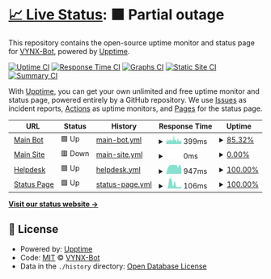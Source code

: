 # [📈 Live Status](https://demo.upptime.js.org): <!--live status--> **🟧 Partial outage**

This repository contains the open-source uptime monitor and status page for [VYNX-Bot](https://demo.upptime.js.org), powered by [Upptime](https://github.com/upptime/upptime).

[![Uptime CI](https://github.com/VYNX-Bot/status/workflows/Uptime%20CI/badge.svg)](https://github.com/VYNX-Bot/status/actions?query=workflow%3A%22Uptime+CI%22)
[![Response Time CI](https://github.com/VYNX-Bot/status/workflows/Response%20Time%20CI/badge.svg)](https://github.com/VYNX-Bot/status/actions?query=workflow%3A%22Response+Time+CI%22)
[![Graphs CI](https://github.com/VYNX-Bot/status/workflows/Graphs%20CI/badge.svg)](https://github.com/VYNX-Bot/status/actions?query=workflow%3A%22Graphs+CI%22)
[![Static Site CI](https://github.com/VYNX-Bot/status/workflows/Static%20Site%20CI/badge.svg)](https://github.com/VYNX-Bot/status/actions?query=workflow%3A%22Static+Site+CI%22)
[![Summary CI](https://github.com/VYNX-Bot/status/workflows/Summary%20CI/badge.svg)](https://github.com/VYNX-Bot/status/actions?query=workflow%3A%22Summary+CI%22)

With [Upptime](https://upptime.js.org), you can get your own unlimited and free uptime monitor and status page, powered entirely by a GitHub repository. We use [Issues](https://github.com/VYNX-Bot/status/issues) as incident reports, [Actions](https://github.com/VYNX-Bot/status/actions) as uptime monitors, and [Pages](https://demo.upptime.js.org) for the status page.

<!--start: status pages-->
<!-- This summary is generated by Upptime (https://github.com/upptime/upptime) -->
<!-- Do not edit this manually, your changes will be overwritten -->
<!-- prettier-ignore -->
| URL | Status | History | Response Time | Uptime |
| --- | ------ | ------- | ------------- | ------ |
| <img alt="" src="https://favicons.githubusercontent.com/vynx.snaky4life.repl.co" height="13"> [Main Bot](https://Vynx.snaky4life.repl.co) | 🟩 Up | [main-bot.yml](https://github.com/VYNX-Bot/status/commits/HEAD/history/main-bot.yml) | <details><summary><img alt="Response time graph" src="./graphs/main-bot/response-time-week.png" height="20"> 399ms</summary><br><a href="https://VYNX-Bot.github.io/status/history/main-bot"><img alt="Response time 378" src="https://img.shields.io/endpoint?url=https%3A%2F%2Fraw.githubusercontent.com%2FVYNX-Bot%2Fstatus%2FHEAD%2Fapi%2Fmain-bot%2Fresponse-time.json"></a><br><a href="https://VYNX-Bot.github.io/status/history/main-bot"><img alt="24-hour response time 355" src="https://img.shields.io/endpoint?url=https%3A%2F%2Fraw.githubusercontent.com%2FVYNX-Bot%2Fstatus%2FHEAD%2Fapi%2Fmain-bot%2Fresponse-time-day.json"></a><br><a href="https://VYNX-Bot.github.io/status/history/main-bot"><img alt="7-day response time 399" src="https://img.shields.io/endpoint?url=https%3A%2F%2Fraw.githubusercontent.com%2FVYNX-Bot%2Fstatus%2FHEAD%2Fapi%2Fmain-bot%2Fresponse-time-week.json"></a><br><a href="https://VYNX-Bot.github.io/status/history/main-bot"><img alt="30-day response time 378" src="https://img.shields.io/endpoint?url=https%3A%2F%2Fraw.githubusercontent.com%2FVYNX-Bot%2Fstatus%2FHEAD%2Fapi%2Fmain-bot%2Fresponse-time-month.json"></a><br><a href="https://VYNX-Bot.github.io/status/history/main-bot"><img alt="1-year response time 378" src="https://img.shields.io/endpoint?url=https%3A%2F%2Fraw.githubusercontent.com%2FVYNX-Bot%2Fstatus%2FHEAD%2Fapi%2Fmain-bot%2Fresponse-time-year.json"></a></details> | <details><summary><a href="https://VYNX-Bot.github.io/status/history/main-bot">85.32%</a></summary><a href="https://VYNX-Bot.github.io/status/history/main-bot"><img alt="All-time uptime 84.36%" src="https://img.shields.io/endpoint?url=https%3A%2F%2Fraw.githubusercontent.com%2FVYNX-Bot%2Fstatus%2FHEAD%2Fapi%2Fmain-bot%2Fuptime.json"></a><br><a href="https://VYNX-Bot.github.io/status/history/main-bot"><img alt="24-hour uptime 94.37%" src="https://img.shields.io/endpoint?url=https%3A%2F%2Fraw.githubusercontent.com%2FVYNX-Bot%2Fstatus%2FHEAD%2Fapi%2Fmain-bot%2Fuptime-day.json"></a><br><a href="https://VYNX-Bot.github.io/status/history/main-bot"><img alt="7-day uptime 85.32%" src="https://img.shields.io/endpoint?url=https%3A%2F%2Fraw.githubusercontent.com%2FVYNX-Bot%2Fstatus%2FHEAD%2Fapi%2Fmain-bot%2Fuptime-week.json"></a><br><a href="https://VYNX-Bot.github.io/status/history/main-bot"><img alt="30-day uptime 84.36%" src="https://img.shields.io/endpoint?url=https%3A%2F%2Fraw.githubusercontent.com%2FVYNX-Bot%2Fstatus%2FHEAD%2Fapi%2Fmain-bot%2Fuptime-month.json"></a><br><a href="https://VYNX-Bot.github.io/status/history/main-bot"><img alt="1-year uptime 84.36%" src="https://img.shields.io/endpoint?url=https%3A%2F%2Fraw.githubusercontent.com%2FVYNX-Bot%2Fstatus%2FHEAD%2Fapi%2Fmain-bot%2Fuptime-year.json"></a></details>
| <img alt="" src="https://favicons.githubusercontent.com/thissitedoesnotexist.koj.co" height="13"> [Main Site](https://thissitedoesnotexist.koj.co) | 🟥 Down | [main-site.yml](https://github.com/VYNX-Bot/status/commits/HEAD/history/main-site.yml) | <details><summary><img alt="Response time graph" src="./graphs/main-site/response-time-week.png" height="20"> 0ms</summary><br><a href="https://VYNX-Bot.github.io/status/history/main-site"><img alt="Response time 0" src="https://img.shields.io/endpoint?url=https%3A%2F%2Fraw.githubusercontent.com%2FVYNX-Bot%2Fstatus%2FHEAD%2Fapi%2Fmain-site%2Fresponse-time.json"></a><br><a href="https://VYNX-Bot.github.io/status/history/main-site"><img alt="24-hour response time 0" src="https://img.shields.io/endpoint?url=https%3A%2F%2Fraw.githubusercontent.com%2FVYNX-Bot%2Fstatus%2FHEAD%2Fapi%2Fmain-site%2Fresponse-time-day.json"></a><br><a href="https://VYNX-Bot.github.io/status/history/main-site"><img alt="7-day response time 0" src="https://img.shields.io/endpoint?url=https%3A%2F%2Fraw.githubusercontent.com%2FVYNX-Bot%2Fstatus%2FHEAD%2Fapi%2Fmain-site%2Fresponse-time-week.json"></a><br><a href="https://VYNX-Bot.github.io/status/history/main-site"><img alt="30-day response time 0" src="https://img.shields.io/endpoint?url=https%3A%2F%2Fraw.githubusercontent.com%2FVYNX-Bot%2Fstatus%2FHEAD%2Fapi%2Fmain-site%2Fresponse-time-month.json"></a><br><a href="https://VYNX-Bot.github.io/status/history/main-site"><img alt="1-year response time 0" src="https://img.shields.io/endpoint?url=https%3A%2F%2Fraw.githubusercontent.com%2FVYNX-Bot%2Fstatus%2FHEAD%2Fapi%2Fmain-site%2Fresponse-time-year.json"></a></details> | <details><summary><a href="https://VYNX-Bot.github.io/status/history/main-site">0.00%</a></summary><a href="https://VYNX-Bot.github.io/status/history/main-site"><img alt="All-time uptime 0.00%" src="https://img.shields.io/endpoint?url=https%3A%2F%2Fraw.githubusercontent.com%2FVYNX-Bot%2Fstatus%2FHEAD%2Fapi%2Fmain-site%2Fuptime.json"></a><br><a href="https://VYNX-Bot.github.io/status/history/main-site"><img alt="24-hour uptime 0.00%" src="https://img.shields.io/endpoint?url=https%3A%2F%2Fraw.githubusercontent.com%2FVYNX-Bot%2Fstatus%2FHEAD%2Fapi%2Fmain-site%2Fuptime-day.json"></a><br><a href="https://VYNX-Bot.github.io/status/history/main-site"><img alt="7-day uptime 0.00%" src="https://img.shields.io/endpoint?url=https%3A%2F%2Fraw.githubusercontent.com%2FVYNX-Bot%2Fstatus%2FHEAD%2Fapi%2Fmain-site%2Fuptime-week.json"></a><br><a href="https://VYNX-Bot.github.io/status/history/main-site"><img alt="30-day uptime 0.00%" src="https://img.shields.io/endpoint?url=https%3A%2F%2Fraw.githubusercontent.com%2FVYNX-Bot%2Fstatus%2FHEAD%2Fapi%2Fmain-site%2Fuptime-month.json"></a><br><a href="https://VYNX-Bot.github.io/status/history/main-site"><img alt="1-year uptime 0.00%" src="https://img.shields.io/endpoint?url=https%3A%2F%2Fraw.githubusercontent.com%2FVYNX-Bot%2Fstatus%2FHEAD%2Fapi%2Fmain-site%2Fuptime-year.json"></a></details>
| <img alt="" src="https://favicons.githubusercontent.com/vynx-bot.freshdesk.com" height="13"> [Helpdesk](https://vynx-bot.freshdesk.com) | 🟩 Up | [helpdesk.yml](https://github.com/VYNX-Bot/status/commits/HEAD/history/helpdesk.yml) | <details><summary><img alt="Response time graph" src="./graphs/helpdesk/response-time-week.png" height="20"> 947ms</summary><br><a href="https://VYNX-Bot.github.io/status/history/helpdesk"><img alt="Response time 932" src="https://img.shields.io/endpoint?url=https%3A%2F%2Fraw.githubusercontent.com%2FVYNX-Bot%2Fstatus%2FHEAD%2Fapi%2Fhelpdesk%2Fresponse-time.json"></a><br><a href="https://VYNX-Bot.github.io/status/history/helpdesk"><img alt="24-hour response time 1051" src="https://img.shields.io/endpoint?url=https%3A%2F%2Fraw.githubusercontent.com%2FVYNX-Bot%2Fstatus%2FHEAD%2Fapi%2Fhelpdesk%2Fresponse-time-day.json"></a><br><a href="https://VYNX-Bot.github.io/status/history/helpdesk"><img alt="7-day response time 947" src="https://img.shields.io/endpoint?url=https%3A%2F%2Fraw.githubusercontent.com%2FVYNX-Bot%2Fstatus%2FHEAD%2Fapi%2Fhelpdesk%2Fresponse-time-week.json"></a><br><a href="https://VYNX-Bot.github.io/status/history/helpdesk"><img alt="30-day response time 932" src="https://img.shields.io/endpoint?url=https%3A%2F%2Fraw.githubusercontent.com%2FVYNX-Bot%2Fstatus%2FHEAD%2Fapi%2Fhelpdesk%2Fresponse-time-month.json"></a><br><a href="https://VYNX-Bot.github.io/status/history/helpdesk"><img alt="1-year response time 932" src="https://img.shields.io/endpoint?url=https%3A%2F%2Fraw.githubusercontent.com%2FVYNX-Bot%2Fstatus%2FHEAD%2Fapi%2Fhelpdesk%2Fresponse-time-year.json"></a></details> | <details><summary><a href="https://VYNX-Bot.github.io/status/history/helpdesk">100.00%</a></summary><a href="https://VYNX-Bot.github.io/status/history/helpdesk"><img alt="All-time uptime 87.19%" src="https://img.shields.io/endpoint?url=https%3A%2F%2Fraw.githubusercontent.com%2FVYNX-Bot%2Fstatus%2FHEAD%2Fapi%2Fhelpdesk%2Fuptime.json"></a><br><a href="https://VYNX-Bot.github.io/status/history/helpdesk"><img alt="24-hour uptime 100.00%" src="https://img.shields.io/endpoint?url=https%3A%2F%2Fraw.githubusercontent.com%2FVYNX-Bot%2Fstatus%2FHEAD%2Fapi%2Fhelpdesk%2Fuptime-day.json"></a><br><a href="https://VYNX-Bot.github.io/status/history/helpdesk"><img alt="7-day uptime 100.00%" src="https://img.shields.io/endpoint?url=https%3A%2F%2Fraw.githubusercontent.com%2FVYNX-Bot%2Fstatus%2FHEAD%2Fapi%2Fhelpdesk%2Fuptime-week.json"></a><br><a href="https://VYNX-Bot.github.io/status/history/helpdesk"><img alt="30-day uptime 87.19%" src="https://img.shields.io/endpoint?url=https%3A%2F%2Fraw.githubusercontent.com%2FVYNX-Bot%2Fstatus%2FHEAD%2Fapi%2Fhelpdesk%2Fuptime-month.json"></a><br><a href="https://VYNX-Bot.github.io/status/history/helpdesk"><img alt="1-year uptime 87.19%" src="https://img.shields.io/endpoint?url=https%3A%2F%2Fraw.githubusercontent.com%2FVYNX-Bot%2Fstatus%2FHEAD%2Fapi%2Fhelpdesk%2Fuptime-year.json"></a></details>
| <img alt="" src="https://favicons.githubusercontent.com/vynx-bot.github.io" height="13"> [Status Page](https://VYNX-Bot.github.io/status) | 🟩 Up | [status-page.yml](https://github.com/VYNX-Bot/status/commits/HEAD/history/status-page.yml) | <details><summary><img alt="Response time graph" src="./graphs/status-page/response-time-week.png" height="20"> 106ms</summary><br><a href="https://VYNX-Bot.github.io/status/history/status-page"><img alt="Response time 158" src="https://img.shields.io/endpoint?url=https%3A%2F%2Fraw.githubusercontent.com%2FVYNX-Bot%2Fstatus%2FHEAD%2Fapi%2Fstatus-page%2Fresponse-time.json"></a><br><a href="https://VYNX-Bot.github.io/status/history/status-page"><img alt="24-hour response time 294" src="https://img.shields.io/endpoint?url=https%3A%2F%2Fraw.githubusercontent.com%2FVYNX-Bot%2Fstatus%2FHEAD%2Fapi%2Fstatus-page%2Fresponse-time-day.json"></a><br><a href="https://VYNX-Bot.github.io/status/history/status-page"><img alt="7-day response time 106" src="https://img.shields.io/endpoint?url=https%3A%2F%2Fraw.githubusercontent.com%2FVYNX-Bot%2Fstatus%2FHEAD%2Fapi%2Fstatus-page%2Fresponse-time-week.json"></a><br><a href="https://VYNX-Bot.github.io/status/history/status-page"><img alt="30-day response time 158" src="https://img.shields.io/endpoint?url=https%3A%2F%2Fraw.githubusercontent.com%2FVYNX-Bot%2Fstatus%2FHEAD%2Fapi%2Fstatus-page%2Fresponse-time-month.json"></a><br><a href="https://VYNX-Bot.github.io/status/history/status-page"><img alt="1-year response time 158" src="https://img.shields.io/endpoint?url=https%3A%2F%2Fraw.githubusercontent.com%2FVYNX-Bot%2Fstatus%2FHEAD%2Fapi%2Fstatus-page%2Fresponse-time-year.json"></a></details> | <details><summary><a href="https://VYNX-Bot.github.io/status/history/status-page">100.00%</a></summary><a href="https://VYNX-Bot.github.io/status/history/status-page"><img alt="All-time uptime 100.00%" src="https://img.shields.io/endpoint?url=https%3A%2F%2Fraw.githubusercontent.com%2FVYNX-Bot%2Fstatus%2FHEAD%2Fapi%2Fstatus-page%2Fuptime.json"></a><br><a href="https://VYNX-Bot.github.io/status/history/status-page"><img alt="24-hour uptime 100.00%" src="https://img.shields.io/endpoint?url=https%3A%2F%2Fraw.githubusercontent.com%2FVYNX-Bot%2Fstatus%2FHEAD%2Fapi%2Fstatus-page%2Fuptime-day.json"></a><br><a href="https://VYNX-Bot.github.io/status/history/status-page"><img alt="7-day uptime 100.00%" src="https://img.shields.io/endpoint?url=https%3A%2F%2Fraw.githubusercontent.com%2FVYNX-Bot%2Fstatus%2FHEAD%2Fapi%2Fstatus-page%2Fuptime-week.json"></a><br><a href="https://VYNX-Bot.github.io/status/history/status-page"><img alt="30-day uptime 100.00%" src="https://img.shields.io/endpoint?url=https%3A%2F%2Fraw.githubusercontent.com%2FVYNX-Bot%2Fstatus%2FHEAD%2Fapi%2Fstatus-page%2Fuptime-month.json"></a><br><a href="https://VYNX-Bot.github.io/status/history/status-page"><img alt="1-year uptime 100.00%" src="https://img.shields.io/endpoint?url=https%3A%2F%2Fraw.githubusercontent.com%2FVYNX-Bot%2Fstatus%2FHEAD%2Fapi%2Fstatus-page%2Fuptime-year.json"></a></details>

<!--end: status pages-->

[**Visit our status website →**](https://demo.upptime.js.org)

## 📄 License

- Powered by: [Upptime](https://github.com/upptime/upptime)
- Code: [MIT](./LICENSE) © [VYNX-Bot](https://demo.upptime.js.org)
- Data in the `./history` directory: [Open Database License](https://opendatacommons.org/licenses/odbl/1-0/)
